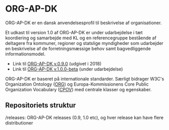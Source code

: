 # ORG-AP-DK

ORG-AP-DK er en dansk anvendelsesprofil til beskrivelse af organisationer. 

Et udkast til version 1.0 af ORG-AP-DK er under udarbejdelse i tæt koordiering og samarbejde med KL og en referencegruppe bestående af deltagere fra kommuner, regioner og statslige myndigheder som udarbejder en beskrivelse af de forretningsmæssige behov samt bagvedliggende informationsmodel.

* Link til [ORG-AP-DK v.0.9.0](https://arkitektur.digst.dk/rammearkitektur/datastandarder/anvendelsesprofil-organisationer) (udgivet i 2018)
* Link til [ORG-AP-DK v.1.0.0-beta](https://digst.github.io/ORG-AP-DK/releases/v.1.0/docs/) (under udarbejdelse)

<!--
* Link til ORG-AP-DK v.1.0  https://digst.github.io/ORG-AP-DK/releases/v.1.0/docs/ (under udarbejdelse)
-->

ORG-AP-DK er baseret på internationale standarder. Særligt bidrager W3C's Organization Ontology ([ORG](https://www.w3.org/TR/vocab-org/)) og Europa-Kommissionens Core Public Organization Vocabulary ([CPOV](https://semiceu.github.io/CPOV/releases/2.00/)) med  centrale klasser og egenskaber.


## Repositoriets struktur
/releases: ORG-AP-DK releases (0.9, 1.0 etc), og hver release kan have flere distributioner
